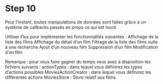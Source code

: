 Step 10
============

Pour l’instant, toutes manipulations de données sont faites grâce à un système de callbacks passés en props ce qui est lourd.

Utiliser Flux pour implémenter les fonctionnalités suivantes :
Affichage de la liste des films
Affichage du détail d’un film
Filtrage de la liste des films suite à une recherche
Ajout d’un nouveau film
Suppression d’un film
Modification d’un film

Remarque : pour vous faire gagner du temps vous avez à disposition les fichiers suivants :
actionTypes : dans lequel vous définirez les types d’actions possibles
MoviesActionCreator : dans lequel vous définirez les différentes actions
MoviesStore : Store relatif aux films

